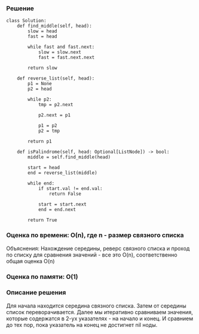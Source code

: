 ### Решение

    class Solution:
        def find_middle(self, head):
            slow = head
            fast = head

            while fast and fast.next:
                slow = slow.next
                fast = fast.next.next

            return slow

        def reverse_list(self, head):
            p1 = None
            p2 = head

            while p2:
                tmp = p2.next

                p2.next = p1

                p1 = p2
                p2 = tmp

            return p1

        def isPalindrome(self, head: Optional[ListNode]) -> bool:
            middle = self.find_middle(head)

            start = head
            end = reverse_list(middle)

            while end:
                if start.val != end.val:
                    return False

                start = start.next
                end = end.next

            return True

### Оценка по времени: O(n), где n - размер связного списка

Объяснения: Нахождение середины, реверс связного списка и проход по списку для сравнения значений - все это O(n), соответственно общая оценка O(n)

### Оценка по памяти: O(1)

### Описание решения

Для начала находится середина связного списка. Затем от середины список переворачивается. Далее мы итеративно сравниваем значения, которые содержатся в 2-ух указателях - на начало и конец. И сравнием до тех пор, пока указатель на конец не достигнет nil ноды.
